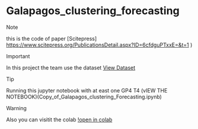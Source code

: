 # Galapagos_clustering_forecasting
>[!NOTE]
>this is the code of paper [Scitepress] https://www.scitepress.org/PublicationsDetail.aspx?ID=6cfdguPTxxE=&t=1
)

>[!IMPORTANT]
>In this project the team use the dataset [View Dataset](datosari.csv)

>[!TIP]
> Running this jupyter notebook with at east one GP4 T4 (vIEW THE NOTEBOOK)(Copy_of_Galapagos_clustering_Forecasting.ipynb)

>[!WARNING]
>Also you can visitit the colab [!open in colab](https://colab.research.google.com/drive/1NpJ7Bcw7eRvG-X9uwJ8oCbho73FWgHMl?usp=drive_link)
>

